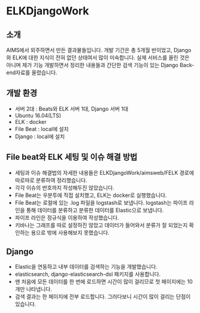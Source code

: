 # ELKDjangoWork

## 소개

AIMS에서 외주하면서 만든 결과물들입니다. 개발 기간은 총 5개월 반이었고, Django와 ELK에 대한 지식이 전혀 없던 상태여서 많이 미숙합니다. 실제 서비스를 올린 것은 아니며 제가 기능 개발하면서 정리한 내용들과 간단한 검색 기능이 있는 Django Back-end자료를 올렸습니다.

## 개발 환경

- 서버 2대 : Beats와 ELK 서버 1대, Django 서버 1대
- Ubuntu 16.04(LTS)
- ELK : docker
- File Beat : local에 설치
- Django : local에 설치

## File beat와 ELK 세팅 및 이슈 해결 방법

- 세팅과 이슈 해결법의 자세한 내용들은 ELKDjangoWork/aimsweb/FELK 경로에 따로따로 분류하여 정리했습니다.
- 각각 이슈의 번호까지 작성해두진 않았습니다.
- File Beat는 우분투에 직접 설치했고, ELK는 docker로 실행했습니다.
- File Beat는 로컬에 있는 .log 파일을 logstash로 보냅니다. logstash는 파이프 라인을 통해 데이터를 분류하고 분류한 데이터를 Elastic으로 보냅니다.
- 파이프 라인은 정규식을 이용하여 작성했습니다.
- 키바나는 그래프를 따로 설정하진 않았고 데이터가 들어와서 분류가 잘 되었는지 확인하는 용으로 밖에 사용해보지 못했습니다.

## Django

- Elastic을 연동하고 내부 데이터를 검색하는 기능을 개발했습니다.
- elasticsearch, django-elasticsearch-dsl 패키지를 사용합니다.
- 맨 처음에 모든 데이터를 한 번에 로드하면 시간이 많이 걸리므로 첫 페이지에는 10개만 나타냅니다.
- 검색 결과는 한 페이지에 전부 로드합니다. 그러다보니 시간이 많이 걸리는 단점이 있습니다.

